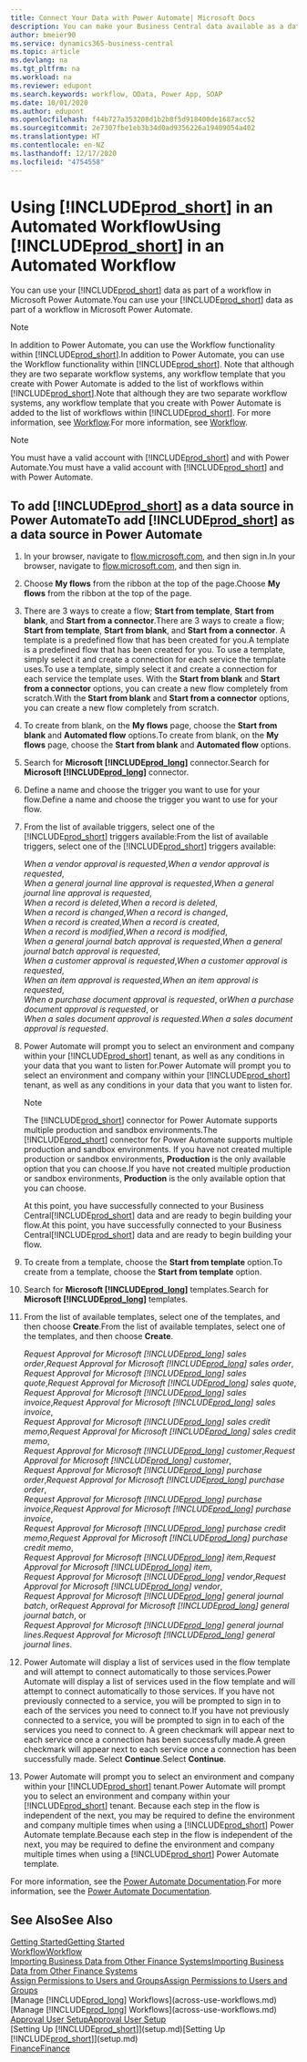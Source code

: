 ```yaml
---
title: Connect Your Data with Power Automate| Microsoft Docs
description: You can make your Business Central data available as a data source and specify an OData URL of your web services to build an automated workflow.
author: bmeier90
ms.service: dynamics365-business-central
ms.topic: article
ms.devlang: na
ms.tgt_pltfrm: na
ms.workload: na
ms.reviewer: edupont
ms.search.keywords: workflow, OData, Power App, SOAP
ms.date: 10/01/2020
ms.author: edupont
ms.openlocfilehash: f44b727a353208d1b2b8f5d918400de1687acc52
ms.sourcegitcommit: 2e7307fbe1eb3b34d0ad9356226a19409054a402
ms.translationtype: HT
ms.contentlocale: en-NZ
ms.lasthandoff: 12/17/2020
ms.locfileid: "4754558"
---
```

# <a name="using-prod_short-in-an-automated-workflow"></a><span data-ttu-id="f374d-103">Using [!INCLUDE[prod_short](includes/prod_short.md)] in an Automated Workflow</span><span class="sxs-lookup"><span data-stu-id="f374d-103">Using [!INCLUDE[prod_short](includes/prod_short.md)] in an Automated Workflow</span></span>

<span data-ttu-id="f374d-104">You can use your [!INCLUDE[prod_short](includes/prod_short.md)] data as part of a workflow in Microsoft Power Automate.</span><span class="sxs-lookup"><span data-stu-id="f374d-104">You can use your [!INCLUDE[prod_short](includes/prod_short.md)] data as part of a workflow in Microsoft Power Automate.</span></span>

> [!NOTE]
> <span data-ttu-id="f374d-105">In addition to Power Automate, you can use the Workflow functionality within [!INCLUDE[prod_short](includes/prod_short.md)].</span><span class="sxs-lookup"><span data-stu-id="f374d-105">In addition to Power Automate, you can use the Workflow functionality within [!INCLUDE[prod_short](includes/prod_short.md)].</span></span> <span data-ttu-id="f374d-106">Note that although they are two separate workflow systems, any workflow template that you create with Power Automate is added to the list of workflows  within [!INCLUDE[prod_short](includes/prod_short.md)].</span><span class="sxs-lookup"><span data-stu-id="f374d-106">Note that although they are two separate workflow systems, any workflow template that you create with Power Automate is added to the list of workflows  within [!INCLUDE[prod_short](includes/prod_short.md)].</span></span> <span data-ttu-id="f374d-107">For more information, see [Workflow](across-workflow.md).</span><span class="sxs-lookup"><span data-stu-id="f374d-107">For more information, see [Workflow](across-workflow.md).</span></span>  

> [!NOTE]  
> <span data-ttu-id="f374d-108">You must have a valid account with [!INCLUDE[prod_short](includes/prod_short.md)] and with Power Automate.</span><span class="sxs-lookup"><span data-stu-id="f374d-108">You must have a valid account with [!INCLUDE[prod_short](includes/prod_short.md)] and with Power Automate.</span></span>  

## <a name="to-add-prod_short-as-a-data-source-in-power-automate"></a><span data-ttu-id="f374d-109">To add [!INCLUDE[prod_short](includes/prod_short.md)] as a data source in Power Automate</span><span class="sxs-lookup"><span data-stu-id="f374d-109">To add [!INCLUDE[prod_short](includes/prod_short.md)] as a data source in Power Automate</span></span>

1. <span data-ttu-id="f374d-110">In your browser, navigate to [flow.microsoft.com](https://flow.microsoft.com), and then sign in.</span><span class="sxs-lookup"><span data-stu-id="f374d-110">In your browser, navigate to [flow.microsoft.com](https://flow.microsoft.com), and then sign in.</span></span>
2. <span data-ttu-id="f374d-111">Choose **My flows** from the ribbon at the top of the page.</span><span class="sxs-lookup"><span data-stu-id="f374d-111">Choose **My flows** from the ribbon at the top of the page.</span></span>
3. <span data-ttu-id="f374d-112">There are 3 ways to create a flow; **Start from template**, **Start from blank**, and **Start from a connector**.</span><span class="sxs-lookup"><span data-stu-id="f374d-112">There are 3 ways to create a flow; **Start from template**, **Start from blank**, and **Start from a connector**.</span></span> <span data-ttu-id="f374d-113">A template is a predefined flow that has been created for you.</span><span class="sxs-lookup"><span data-stu-id="f374d-113">A template is a predefined flow that has been created for you.</span></span> <span data-ttu-id="f374d-114">To use a template, simply select it and create a connection for each service the template uses.</span><span class="sxs-lookup"><span data-stu-id="f374d-114">To use a template, simply select it and create a connection for each service the template uses.</span></span> <span data-ttu-id="f374d-115">With the **Start from blank** and **Start from a connector** options, you can create a new flow completely from scratch.</span><span class="sxs-lookup"><span data-stu-id="f374d-115">With the **Start from blank** and **Start from a connector** options, you can create a new flow completely from scratch.</span></span>
4. <span data-ttu-id="f374d-116">To create from blank, on the **My flows** page, choose the **Start from blank** and **Automated flow** options.</span><span class="sxs-lookup"><span data-stu-id="f374d-116">To create from blank, on the **My flows** page, choose the **Start from blank** and **Automated flow** options.</span></span>
5. <span data-ttu-id="f374d-117">Search for **Microsoft [!INCLUDE[prod_long](includes/prod_long.md)]** connector.</span><span class="sxs-lookup"><span data-stu-id="f374d-117">Search for **Microsoft [!INCLUDE[prod_long](includes/prod_long.md)]** connector.</span></span>
6. <span data-ttu-id="f374d-118">Define a name and choose the trigger you want to use for your flow.</span><span class="sxs-lookup"><span data-stu-id="f374d-118">Define a name and choose the trigger you want to use for your flow.</span></span>
7. <span data-ttu-id="f374d-119">From the list of available triggers, select one of the [!INCLUDE[prod_short](includes/prod_short.md)] triggers available:</span><span class="sxs-lookup"><span data-stu-id="f374d-119">From the list of available triggers, select one of the [!INCLUDE[prod_short](includes/prod_short.md)] triggers available:</span></span>  

    <span data-ttu-id="f374d-120">*When a vendor approval is requested*,</span><span class="sxs-lookup"><span data-stu-id="f374d-120">*When a vendor approval is requested*,</span></span>  
    <span data-ttu-id="f374d-121">*When a general journal line approval is requested*,</span><span class="sxs-lookup"><span data-stu-id="f374d-121">*When a general journal line approval is requested*,</span></span>  
    <span data-ttu-id="f374d-122">*When a record is deleted*,</span><span class="sxs-lookup"><span data-stu-id="f374d-122">*When a record is deleted*,</span></span>  
    <span data-ttu-id="f374d-123">*When a record is changed*,</span><span class="sxs-lookup"><span data-stu-id="f374d-123">*When a record is changed*,</span></span>  
    <span data-ttu-id="f374d-124">*When a record is created*,</span><span class="sxs-lookup"><span data-stu-id="f374d-124">*When a record is created*,</span></span>  
    <span data-ttu-id="f374d-125">*When a record is modified*,</span><span class="sxs-lookup"><span data-stu-id="f374d-125">*When a record is modified*,</span></span>  
    <span data-ttu-id="f374d-126">*When a general journal batch approval is requested*,</span><span class="sxs-lookup"><span data-stu-id="f374d-126">*When a general journal batch approval is requested*,</span></span>  
    <span data-ttu-id="f374d-127">*When a customer approval is requested*,</span><span class="sxs-lookup"><span data-stu-id="f374d-127">*When a customer approval is requested*,</span></span>  
    <span data-ttu-id="f374d-128">*When an item approval is requested*,</span><span class="sxs-lookup"><span data-stu-id="f374d-128">*When an item approval is requested*,</span></span>  
    <span data-ttu-id="f374d-129">*When a purchase document approval is requested*, or</span><span class="sxs-lookup"><span data-stu-id="f374d-129">*When a purchase document approval is requested*, or</span></span>  
    <span data-ttu-id="f374d-130">*When a sales document approval is requested*.</span><span class="sxs-lookup"><span data-stu-id="f374d-130">*When a sales document approval is requested*.</span></span>

8. <span data-ttu-id="f374d-131">Power Automate will prompt you to select an environment and company within your [!INCLUDE[prod_short](includes/prod_short.md)] tenant, as well as any conditions in your data that you want to listen for.</span><span class="sxs-lookup"><span data-stu-id="f374d-131">Power Automate will prompt you to select an environment and company within your [!INCLUDE[prod_short](includes/prod_short.md)] tenant, as well as any conditions in your data that you want to listen for.</span></span>

    > [!NOTE]
    > <span data-ttu-id="f374d-132">The [!INCLUDE[prod_short](includes/prod_short.md)] connector for Power Automate supports multiple production and sandbox environments.</span><span class="sxs-lookup"><span data-stu-id="f374d-132">The [!INCLUDE[prod_short](includes/prod_short.md)] connector for Power Automate supports multiple production and sandbox environments.</span></span> <span data-ttu-id="f374d-133">If you have not created multiple production or sandbox environments, **Production** is the only available option that you can choose.</span><span class="sxs-lookup"><span data-stu-id="f374d-133">If you have not created multiple production or sandbox environments, **Production** is the only available option that you can choose.</span></span>  

    <span data-ttu-id="f374d-134">At this point, you have successfully connected to your Business Central[!INCLUDE[prod_short](includes/prod_short.md)] data and are ready to begin building your flow.</span><span class="sxs-lookup"><span data-stu-id="f374d-134">At this point, you have successfully connected to your Business Central[!INCLUDE[prod_short](includes/prod_short.md)] data and are ready to begin building your flow.</span></span>

9. <span data-ttu-id="f374d-135">To create from a template, choose the **Start from template** option.</span><span class="sxs-lookup"><span data-stu-id="f374d-135">To create from a template, choose the **Start from template** option.</span></span>
10. <span data-ttu-id="f374d-136">Search for **Microsoft [!INCLUDE[prod_long](includes/prod_long.md)]** templates.</span><span class="sxs-lookup"><span data-stu-id="f374d-136">Search for **Microsoft [!INCLUDE[prod_long](includes/prod_long.md)]** templates.</span></span>
11. <span data-ttu-id="f374d-137">From the list of available templates, select one of the templates, and then choose **Create**.</span><span class="sxs-lookup"><span data-stu-id="f374d-137">From the list of available templates, select one of the templates, and then choose **Create**.</span></span>  

    <span data-ttu-id="f374d-138">*Request Approval for Microsoft [!INCLUDE[prod_long](includes/prod_long.md)] sales order*,</span><span class="sxs-lookup"><span data-stu-id="f374d-138">*Request Approval for Microsoft [!INCLUDE[prod_long](includes/prod_long.md)] sales order*,</span></span>  
    <span data-ttu-id="f374d-139">*Request Approval for Microsoft [!INCLUDE[prod_long](includes/prod_long.md)] sales quote*,</span><span class="sxs-lookup"><span data-stu-id="f374d-139">*Request Approval for Microsoft [!INCLUDE[prod_long](includes/prod_long.md)] sales quote*,</span></span>  
    <span data-ttu-id="f374d-140">*Request Approval for Microsoft [!INCLUDE[prod_long](includes/prod_long.md)] sales invoice*,</span><span class="sxs-lookup"><span data-stu-id="f374d-140">*Request Approval for Microsoft [!INCLUDE[prod_long](includes/prod_long.md)] sales invoice*,</span></span>  
    <span data-ttu-id="f374d-141">*Request Approval for Microsoft [!INCLUDE[prod_long](includes/prod_long.md)] sales credit memo*,</span><span class="sxs-lookup"><span data-stu-id="f374d-141">*Request Approval for Microsoft [!INCLUDE[prod_long](includes/prod_long.md)] sales credit memo*,</span></span>  
    <span data-ttu-id="f374d-142">*Request Approval for Microsoft [!INCLUDE[prod_long](includes/prod_long.md)] customer*,</span><span class="sxs-lookup"><span data-stu-id="f374d-142">*Request Approval for Microsoft [!INCLUDE[prod_long](includes/prod_long.md)] customer*,</span></span>  
    <span data-ttu-id="f374d-143">*Request Approval for Microsoft [!INCLUDE[prod_long](includes/prod_long.md)] purchase order*,</span><span class="sxs-lookup"><span data-stu-id="f374d-143">*Request Approval for Microsoft [!INCLUDE[prod_long](includes/prod_long.md)] purchase order*,</span></span>  
    <span data-ttu-id="f374d-144">*Request Approval for Microsoft [!INCLUDE[prod_long](includes/prod_long.md)] purchase invoice*,</span><span class="sxs-lookup"><span data-stu-id="f374d-144">*Request Approval for Microsoft [!INCLUDE[prod_long](includes/prod_long.md)] purchase invoice*,</span></span>  
    <span data-ttu-id="f374d-145">*Request Approval for Microsoft [!INCLUDE[prod_long](includes/prod_long.md)] purchase credit memo*,</span><span class="sxs-lookup"><span data-stu-id="f374d-145">*Request Approval for Microsoft [!INCLUDE[prod_long](includes/prod_long.md)] purchase credit memo*,</span></span>  
    <span data-ttu-id="f374d-146">*Request Approval for Microsoft [!INCLUDE[prod_long](includes/prod_long.md)] item*,</span><span class="sxs-lookup"><span data-stu-id="f374d-146">*Request Approval for Microsoft [!INCLUDE[prod_long](includes/prod_long.md)] item*,</span></span>  
    <span data-ttu-id="f374d-147">*Request Approval for Microsoft [!INCLUDE[prod_long](includes/prod_long.md)] vendor*,</span><span class="sxs-lookup"><span data-stu-id="f374d-147">*Request Approval for Microsoft [!INCLUDE[prod_long](includes/prod_long.md)] vendor*,</span></span>  
    <span data-ttu-id="f374d-148">*Request Approval for Microsoft [!INCLUDE[prod_long](includes/prod_long.md)] general journal batch*, or</span><span class="sxs-lookup"><span data-stu-id="f374d-148">*Request Approval for Microsoft [!INCLUDE[prod_long](includes/prod_long.md)] general journal batch*, or</span></span>    
    <span data-ttu-id="f374d-149">*Request Approval for Microsoft [!INCLUDE[prod_long](includes/prod_long.md)] general journal lines*.</span><span class="sxs-lookup"><span data-stu-id="f374d-149">*Request Approval for Microsoft [!INCLUDE[prod_long](includes/prod_long.md)] general journal lines*.</span></span>  
12. <span data-ttu-id="f374d-150">Power Automate will display a list of services used in the flow template and will attempt to connect automatically to those services.</span><span class="sxs-lookup"><span data-stu-id="f374d-150">Power Automate will display a list of services used in the flow template and will attempt to connect automatically to those services.</span></span> <span data-ttu-id="f374d-151">If you have not previously connected to a service, you will be prompted to sign in to each of the services you need to connect to.</span><span class="sxs-lookup"><span data-stu-id="f374d-151">If you have not previously connected to a service, you will be prompted to sign in to each of the services you need to connect to.</span></span> <span data-ttu-id="f374d-152">A green checkmark will appear next to each service once a connection has been successfully made.</span><span class="sxs-lookup"><span data-stu-id="f374d-152">A green checkmark will appear next to each service once a connection has been successfully made.</span></span> <span data-ttu-id="f374d-153">Select **Continue**.</span><span class="sxs-lookup"><span data-stu-id="f374d-153">Select **Continue**.</span></span>
13. <span data-ttu-id="f374d-154">Power Automate will prompt you to select an environment and company within your [!INCLUDE[prod_short](includes/prod_short.md)] tenant.</span><span class="sxs-lookup"><span data-stu-id="f374d-154">Power Automate will prompt you to select an environment and company within your [!INCLUDE[prod_short](includes/prod_short.md)] tenant.</span></span> <span data-ttu-id="f374d-155">Because each step in the flow is independent of the next, you may be required to define the environment and company multiple times when using a [!INCLUDE[prod_short](includes/prod_short.md)] Power Automate template.</span><span class="sxs-lookup"><span data-stu-id="f374d-155">Because each step in the flow is independent of the next, you may be required to define the environment and company multiple times when using a [!INCLUDE[prod_short](includes/prod_short.md)] Power Automate template.</span></span>

<span data-ttu-id="f374d-156">For more information, see the [Power Automate Documentation](/power-automate/getting-started).</span><span class="sxs-lookup"><span data-stu-id="f374d-156">For more information, see the [Power Automate Documentation](/power-automate/getting-started).</span></span>

## <a name="see-also"></a><span data-ttu-id="f374d-157">See Also</span><span class="sxs-lookup"><span data-stu-id="f374d-157">See Also</span></span>

[<span data-ttu-id="f374d-158">Getting Started</span><span class="sxs-lookup"><span data-stu-id="f374d-158">Getting Started</span></span>](product-get-started.md)  
[<span data-ttu-id="f374d-159">Workflow</span><span class="sxs-lookup"><span data-stu-id="f374d-159">Workflow</span></span>](across-workflow.md)  
[<span data-ttu-id="f374d-160">Importing Business Data from Other Finance Systems</span><span class="sxs-lookup"><span data-stu-id="f374d-160">Importing Business Data from Other Finance Systems</span></span>](across-import-data-configuration-packages.md)  
[<span data-ttu-id="f374d-161">Assign Permissions to Users and Groups</span><span class="sxs-lookup"><span data-stu-id="f374d-161">Assign Permissions to Users and Groups</span></span>](ui-define-granular-permissions.md)  
<span data-ttu-id="f374d-162">[Manage [!INCLUDE[prod_long](includes/prod_long.md)] Workflows](across-use-workflows.md)</span><span class="sxs-lookup"><span data-stu-id="f374d-162">[Manage [!INCLUDE[prod_long](includes/prod_long.md)] Workflows](across-use-workflows.md)</span></span>  
[<span data-ttu-id="f374d-163">Approval User Setup</span><span class="sxs-lookup"><span data-stu-id="f374d-163">Approval User Setup</span></span>](across-how-to-set-up-approval-users.md)  
<span data-ttu-id="f374d-164">[Setting Up [!INCLUDE[prod_short](includes/prod_short.md)]](setup.md)</span><span class="sxs-lookup"><span data-stu-id="f374d-164">[Setting Up [!INCLUDE[prod_short](includes/prod_short.md)]](setup.md)</span></span>  
[<span data-ttu-id="f374d-165">Finance</span><span class="sxs-lookup"><span data-stu-id="f374d-165">Finance</span></span>](finance.md)  
